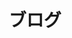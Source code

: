 ---
permalink: /blog/category/blog/
category: blog
title: "ブログ"
teaser: "これまでの活動をブログ形式で報告します♪"
layout: blog_by_category
header:
    title: "ブログ"
    image_fullwidth: header-chobi.jpg
---